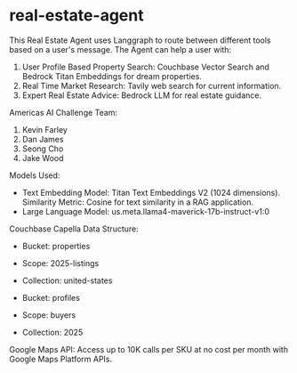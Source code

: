 # real-estate-agent
This Real Estate Agent uses Langgraph to route between different tools based on a user's message.
The Agent can help a user with:
1. User Profile Based Property Search: Couchbase Vector Search and Bedrock Titan Embeddings for dream properties.
2. Real Time Market Research: Tavily web search for current information.
3. Expert Real Estate Advice: Bedrock LLM for real estate guidance.

Americas AI Challenge Team:
1. Kevin Farley
2. Dan James
3. Seong Cho
4. Jake Wood

Models Used:
- Text Embedding Model: Titan Text Embeddings V2 (1024 dimensions). Similarity Metric: Cosine for text similarity in a RAG application.
- Large Language Model: us.meta.llama4-maverick-17b-instruct-v1:0 

Couchbase Capella Data Structure:
- Bucket: properties
- Scope: 2025-listings 
- Collection: united-states

- Bucket: profiles
- Scope: buyers
- Collection: 2025

Google Maps API: 
Access up to 10K calls per SKU at no cost per month with Google Maps Platform APIs.


